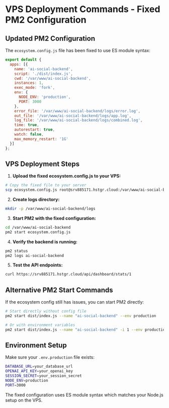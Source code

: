 # VPS Deployment Commands - Fixed PM2 Configuration

## Updated PM2 Configuration

The `ecosystem.config.js` file has been fixed to use ES module syntax:

```javascript
export default {
  apps: [{
    name: 'ai-social-backend',
    script: './dist/index.js',
    cwd: '/var/www/ai-social-backend',
    instances: 1,
    exec_mode: 'fork',
    env: {
      NODE_ENV: 'production',
      PORT: 3000
    },
    error_file: '/var/www/ai-social-backend/logs/error.log',
    out_file: '/var/www/ai-social-backend/logs/app.log',
    log_file: '/var/www/ai-social-backend/logs/combined.log',
    time: true,
    autorestart: true,
    watch: false,
    max_memory_restart: '1G'
  }]
};
```

## VPS Deployment Steps

1. **Upload the fixed ecosystem.config.js to your VPS:**
```bash
# Copy the fixed file to your server
scp ecosystem.config.js root@srv885171.hstgr.cloud:/var/www/ai-social-backend/
```

2. **Create logs directory:**
```bash
mkdir -p /var/www/ai-social-backend/logs
```

3. **Start PM2 with the fixed configuration:**
```bash
cd /var/www/ai-social-backend
pm2 start ecosystem.config.js
```

4. **Verify the backend is running:**
```bash
pm2 status
pm2 logs ai-social-backend
```

5. **Test the API endpoints:**
```bash
curl https://srv885171.hstgr.cloud/api/dashboard/stats/1
```

## Alternative PM2 Start Commands

If the ecosystem config still has issues, you can start PM2 directly:

```bash
# Start directly without config file
pm2 start dist/index.js --name "ai-social-backend" --env production

# Or with environment variables
pm2 start dist/index.js --name "ai-social-backend" -i 1 --env production --log /var/www/ai-social-backend/logs/app.log
```

## Environment Setup

Make sure your `.env.production` file exists:
```bash
DATABASE_URL=your_database_url
OPENAI_API_KEY=your_openai_key
SESSION_SECRET=your_session_secret
NODE_ENV=production
PORT=3000
```

The fixed configuration uses ES module syntax which matches your Node.js setup on the VPS.